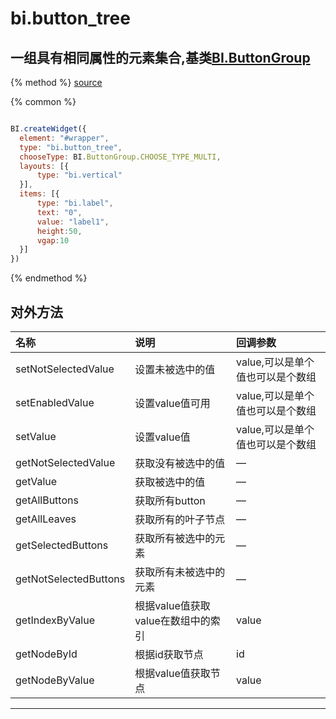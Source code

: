 # bi.button_tree

## 一组具有相同属性的元素集合,基类[BI.ButtonGroup](/core/abstract/button_group.md)

{% method %}
[source](https://jsfiddle.net/fineui/pgwpw4n9/)

{% common %}
```javascript

BI.createWidget({
  element: "#wrapper",
  type: "bi.button_tree",
  chooseType: BI.ButtonGroup.CHOOSE_TYPE_MULTI,
  layouts: [{
      type: "bi.vertical"
  }],
  items: [{
      type: "bi.label",
      text: "0",
      value: "label1",
      height:50,
      vgap:10
  }]
})
```

{% endmethod %}

## 对外方法
| 名称     | 说明                           |  回调参数     
| :------ |:-------------                  | :-----   
| setNotSelectedValue| 设置未被选中的值 | value,可以是单个值也可以是个数组|
| setEnabledValue | 设置value值可用| value,可以是单个值也可以是个数组 |
| setValue | 设置value值 | value,可以是单个值也可以是个数组 |
| getNotSelectedValue | 获取没有被选中的值 | —|
| getValue | 获取被选中的值 |—|
| getAllButtons | 获取所有button |—|
| getAllLeaves | 获取所有的叶子节点 | —|
| getSelectedButtons | 获取所有被选中的元素 | —|
| getNotSelectedButtons | 获取所有未被选中的元素 | —|
| getIndexByValue | 根据value值获取value在数组中的索引 | value|
| getNodeById | 根据id获取节点 | id |
| getNodeByValue | 根据value值获取节点 | value |



---


